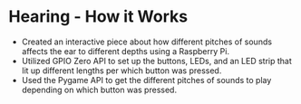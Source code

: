 # Hearing - How it Works

- Created an interactive piece about how different pitches of sounds affects the ear to different depths using a Raspberry Pi.
- Utilized GPIO Zero API to set up the buttons, LEDs, and an LED strip that lit up different lengths per which button was pressed.
- Used the Pygame API to get the different pitches of sounds to play depending on which button was pressed.

